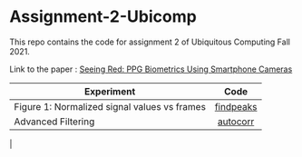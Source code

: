 # Assignment-2-Ubicomp
This repo contains the code for assignment 2 of Ubiquitous Computing Fall 2021.

Link to the paper : [Seeing Red: PPG Biometrics Using Smartphone Cameras](https://arxiv.org/pdf/2004.07088.pdf) 

| Experiment              |      Code         
| -------------           |:-------------:
| Figure 1: Normalized signal values vs frames| [findpeaks](/Code/findPeaks.m) 
| Advanced Filtering     | [autocorr](/Code/autocorr.m)     
|    

